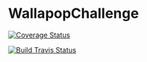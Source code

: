 # WallapopChallenge

<a href='https://coveralls.io/github/SammyJankis/WallapopChallenge?branch=develop'><img src='https://coveralls.io/repos/github/SammyJankis/WallapopChallenge/badge.svg?branch=develop' alt='Coverage Status' /></a>

<a href='https://travis-ci.org/SammyJankis/WallapopChallenge.svg?branch=develop'><img src='https://travis-ci.org/SammyJankis/WallapopChallenge.svg?branch=develop' alt='Build Travis Status' /></a>
